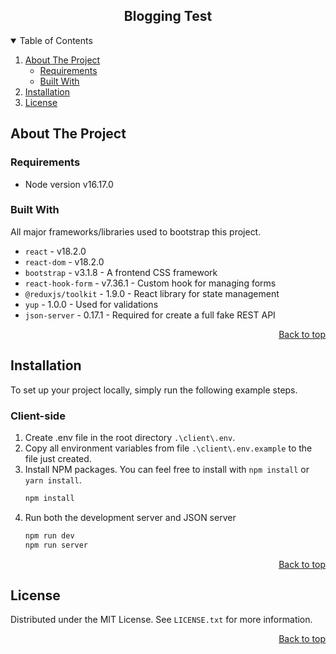 <a name="readme-top"></a>

<!-- INTRODUCTION -->
<div align="center">
  <h2 align="center">Blogging Test</h2>
</div>

<!-- TABLE OF CONTENTS -->
<details open>
  <summary>Table of Contents</summary>
  <ol>
    <li>
      <a href="#about-the-project">About The Project</a>
      <ul>
        <li><a href="#requirements">Requirements</a></li>
        <li><a href="#built-with">Built With</a></li>
      </ul>
    </li>
    <li>
      <a href="#installation">Installation</a>
    </li>
    <li>
      <a href="#license">License</a>
    </li>
  </ol>
</details>

<!-- ABOUT THE PROJECT -->

## About The Project

### Requirements

- Node version v16.17.0

### Built With

All major frameworks/libraries used to bootstrap this project.

- `react` - v18.2.0
- `react-dom` - v18.2.0
- `bootstrap` - v3.1.8 - A frontend CSS framework
- `react-hook-form` - v7.36.1 - Custom hook for managing forms
- `@reduxjs/toolkit` - 1.9.0 - React library for state management
- `yup` - 1.0.0 - Used for validations
- `json-server` - 0.17.1 - Required for create a full fake REST API

<p align="right"><a href="#readme-top">Back to top</a></p>

<!-- INSTALLATION -->

## Installation

To set up your project locally, simply run the following example steps.

### Client-side

1. Create .env file in the root directory `.\client\.env`.
2. Copy all environment variables from file `.\client\.env.example` to the file just created.
3. Install NPM packages. You can feel free to install with `npm install` or `yarn install`.
   ```sh
   npm install
   ```
4. Run both the development server and JSON server
   ```sh
   npm run dev
   npm run server
   ```

<p align="right"><a href="#readme-top">Back to top</a></p>

<!-- LICENSE -->

## License

Distributed under the MIT License. See `LICENSE.txt` for more information.

<p align="right"><a href="#readme-top">Back to top</a></p>
